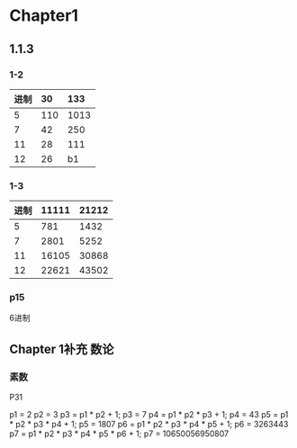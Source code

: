 # Chapter1

## 1.1.3

### 1-2

进制 | 30 | 133
---|:--|:--
5|110|1013
7|42|250
11|28|111
12|26|b1

### 1-3

进制 | 11111 | 21212
---|:--|:--
5|781|1432
7|2801|5252
11|16105|30868
12|22621|43502

### p15

6进制

## Chapter 1补充 数论
### 素数

P31

p1 = 2 p2 = 3
p3 = p1 * p2 + 1; p3 = 7
p4 = p1 * p2 * p3 + 1; p4 = 43
p5 = p1 * p2 * p3 * p4 + 1; p5 = 1807
p6 = p1 * p2 * p3 * p4 * p5 + 1; p6 = 3263443
p7 = p1 * p2 * p3 * p4 * p5 * p6 + 1; p7 = 10650056950807


